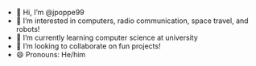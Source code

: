 - 👋 Hi, I’m @jpoppe99
- 👀 I’m interested in computers, radio communication, space travel, and robots!
- 🌱 I’m currently learning computer science at university
- 💞️ I’m looking to collaborate on fun projects!
- 😄 Pronouns: He/him

<!---
jpoppe99/jpoppe99 is a ✨ special ✨ repository because its `README.md` (this file) appears on your GitHub profile.
You can click the Preview link to take a look at your changes.
--->
